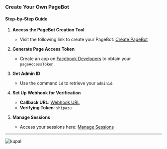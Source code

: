 ### Create Your Own PageBot

#### Step-by-Step Guide

1. **Access the PageBot Creation Tool**
   - Visit the following link to create your PageBot:
     [Create PageBot](https://betadash-pagebot-production.up.railway.app/create?pageAccessToken=&adminid=)

2. **Generate Page Access Token**
   - Create an app on [Facebook Developers](https://developers.facebook.com/apps/?show_reminder=true) to obtain your `pageAccessToken`.

3. **Get Admin ID**
   - Use the command `id` to retrieve your `adminid`.

4. **Set Up Webhook for Verification**
   - **Callback URL**: [Webhook URL](https://betadash-pagebot-production.up.railway.app/webhook)
   - **Verifying Token**: `shipazu`

5. **Manage Sessions**
   - Access your sessions here:
     [Manage Sessions](https://betadash-pagebot-production.up.railway.app/sessions)

---

![kupal](https://i.imgur.com/tXJmwrN.gif)
